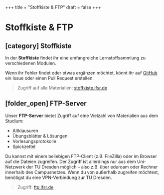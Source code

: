 +++
title = "Stoffkiste & FTP"
draft = false
+++

# Stoffkiste & FTP

## [category] Stoffkiste

In der **Stoffkiste** findet ihr eine umfangreiche Lernstoffsammlung zu verschiedenen Modulen.

Wenn ihr Fehler findet oder etwas ergänzen möchtet, könnt ihr auf [GitHub](https://github.com/fsr/Stoffkiste) ein Issue oder einen Pull Request erstellen.

> Zugriff auf alle Materialien: [stoffkiste.ifsr.de](https://stoffkiste.ifsr.de)

## [folder_open] FTP-Server

Unser **FTP-Server** bietet Zugriff auf eine Vielzahl von Materialien aus dem Studium:
- Altklausuren
- Übungsblätter & Lösungen
- Vorlesungsprotokolle
- Spickzettel

Du kannst mit einem beliebigen FTP-Client (z.B. FileZilla) oder im Browser auf die Dateien zugreifen. Der Zugriff ist allerdings nur aus dem Uni-Netzwerk der TU Dresden möglich – also z.B. über eduroam oder Rechner innerhalb des Campusnetzes. Wenn du von außerhalb zugreifen möchtest, benötigst du eine VPN-Verbindung zur TU Dresden.

> Zugriff: [ftp.ifsr.de](https://ftp.ifsr.de/)